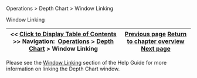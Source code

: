 ﻿


Operations \> Depth Chart \> Window Linking






















Window Linking







| \<\< [Click to Display Table of Contents](window_linking.md) \>\> **Navigation:**     [Operations](operations.md) \> [Depth Chart](depth_chart.md) \> Window Linking | [Previous page](depth_chart_properties.md) [Return to chapter overview](depth_chart.md) [Next page](fx-correlation.md) |
| --- | --- |











Please see the [Window Linking](linking_windows.md) section of the Help Guide for more information on linking the Depth Chart window.








